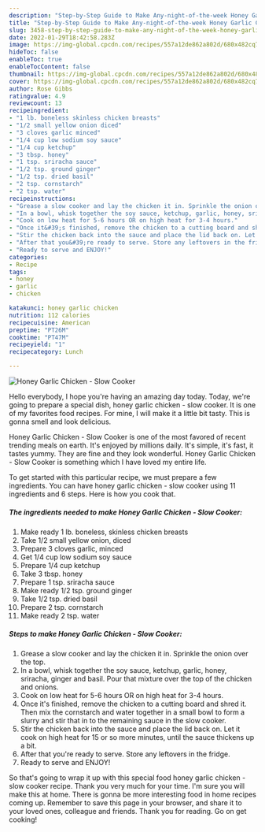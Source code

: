 ```yaml
---
description: "Step-by-Step Guide to Make Any-night-of-the-week Honey Garlic Chicken - Slow Cooker"
title: "Step-by-Step Guide to Make Any-night-of-the-week Honey Garlic Chicken - Slow Cooker"
slug: 3458-step-by-step-guide-to-make-any-night-of-the-week-honey-garlic-chicken-slow-cooker
date: 2022-01-29T18:42:58.283Z
image: https://img-global.cpcdn.com/recipes/557a12de862a802d/680x482cq70/honey-garlic-chicken-slow-cooker-recipe-main-photo.jpg
hideToc: false
enableToc: true
enableTocContent: false
thumbnail: https://img-global.cpcdn.com/recipes/557a12de862a802d/680x482cq70/honey-garlic-chicken-slow-cooker-recipe-main-photo.jpg
cover: https://img-global.cpcdn.com/recipes/557a12de862a802d/680x482cq70/honey-garlic-chicken-slow-cooker-recipe-main-photo.jpg
author: Rose Gibbs
ratingvalue: 4.9
reviewcount: 13
recipeingredient:
- "1 lb. boneless skinless chicken breasts"
- "1/2 small yellow onion diced"
- "3 cloves garlic minced"
- "1/4 cup low sodium soy sauce"
- "1/4 cup ketchup"
- "3 tbsp. honey"
- "1 tsp. sriracha sauce"
- "1/2 tsp. ground ginger"
- "1/2 tsp. dried basil"
- "2 tsp. cornstarch"
- "2 tsp. water"
recipeinstructions:
- "Grease a slow cooker and lay the chicken it in. Sprinkle the onion over the top."
- "In a bowl, whisk together the soy sauce, ketchup, garlic, honey, sriracha, ginger and basil. Pour that mixture over the top of the chicken and onions."
- "Cook on low heat for 5-6 hours OR on high heat for 3-4 hours."
- "Once it&#39;s finished, remove the chicken to a cutting board and shred it. Then mix the cornstarch and water together in a small bowl to form a slurry and stir that in to the remaining sauce in the slow cooker."
- "Stir the chicken back into the sauce and place the lid back on. Let it cook on high heat for 15 or so more minutes, until the sauce thickens up a bit."
- "After that you&#39;re ready to serve. Store any leftovers in the fridge."
- "Ready to serve and ENJOY!"
categories:
- Recipe
tags:
- honey
- garlic
- chicken

katakunci: honey garlic chicken 
nutrition: 112 calories
recipecuisine: American
preptime: "PT26M"
cooktime: "PT47M"
recipeyield: "1"
recipecategory: Lunch

---
```



![Honey Garlic Chicken - Slow Cooker](https://img-global.cpcdn.com/recipes/557a12de862a802d/680x482cq70/honey-garlic-chicken-slow-cooker-recipe-main-photo.jpg)

Hello everybody, I hope you're having an amazing day today. Today, we're going to prepare a special dish, honey garlic chicken - slow cooker. It is one of my favorites food recipes. For mine, I will make it a little bit tasty. This is gonna smell and look delicious.



Honey Garlic Chicken - Slow Cooker is one of the most favored of recent trending meals on earth. It's enjoyed by millions daily. It's simple, it's fast, it tastes yummy. They are fine and they look wonderful. Honey Garlic Chicken - Slow Cooker is something which I have loved my entire life.


To get started with this particular recipe, we must prepare a few ingredients. You can have honey garlic chicken - slow cooker using 11 ingredients and 6 steps. Here is how you cook that.

<!--inarticleads1-->

##### The ingredients needed to make Honey Garlic Chicken - Slow Cooker:

1. Make ready 1 lb. boneless, skinless chicken breasts
1. Take 1/2 small yellow onion, diced
1. Prepare 3 cloves garlic, minced
1. Get 1/4 cup low sodium soy sauce
1. Prepare 1/4 cup ketchup
1. Take 3 tbsp. honey
1. Prepare 1 tsp. sriracha sauce
1. Make ready 1/2 tsp. ground ginger
1. Take 1/2 tsp. dried basil
1. Prepare 2 tsp. cornstarch
1. Make ready 2 tsp. water




<!--inarticleads2-->

##### Steps to make Honey Garlic Chicken - Slow Cooker:

1. Grease a slow cooker and lay the chicken it in. Sprinkle the onion over the top.
1. In a bowl, whisk together the soy sauce, ketchup, garlic, honey, sriracha, ginger and basil. Pour that mixture over the top of the chicken and onions.
1. Cook on low heat for 5-6 hours OR on high heat for 3-4 hours.
1. Once it&#39;s finished, remove the chicken to a cutting board and shred it. Then mix the cornstarch and water together in a small bowl to form a slurry and stir that in to the remaining sauce in the slow cooker.
1. Stir the chicken back into the sauce and place the lid back on. Let it cook on high heat for 15 or so more minutes, until the sauce thickens up a bit.
1. After that you&#39;re ready to serve. Store any leftovers in the fridge.
1. Ready to serve and ENJOY!



So that's going to wrap it up with this special food honey garlic chicken - slow cooker recipe. Thank you very much for your time. I'm sure you will make this at home. There is gonna be more interesting food in home recipes coming up. Remember to save this page in your browser, and share it to your loved ones, colleague and friends. Thank you for reading. Go on get cooking!

